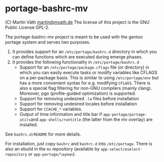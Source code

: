 # portage-bashrc-mv

(C) Martin Väth <martin@mvath.de>
The license of this project is the GNU Public License GPL-2.

The portage-bashrc-mv project is meant to be used with the
gentoo portage system and serves two purposes.

1. It provides support for an `/etc/portage/bashrc.d` directory in which
   you can define functions which are executed during emerge phases.
2. It provides the following functionality in `/etc/portage/bashrc.d`
   - Support for an `/etc/portage/package.cflags` file (or directory)
     in which you can easily execute tasks or modify variables like CFLAGS
     on a per-package basis.
     This is similar to using `/etc/portage/env` but has a more
     convenient syntax for e.g. modifying `CFLAGS`.
     There is also a special flag filtering for non-GNU compilers
     (mainly clang).
     Moreover, pgo (profile-guided optimization) is supported.
   - Support for removing undesired `.la` files before installation
   - Support for removing undesired locales before installation
   - Support for `CCACHE_*` variables.
   - Output of time information and title bar if
     `app-portage/portage-utils`and `app-shells/runtitle`
     (the latter from the mv overlay) are installed.

See `bashrc.d/README` for more details.

For installation, just copy `bashrc` and `bashrc.d` into `/etc/portage`.
There is also an ebuild in the `mv` repository
(available by `app-select/eselect-repository` or `app-portage/layman`).
